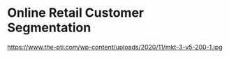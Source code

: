 # Online Retail Customer Segmentation
https://www.the-pti.com/wp-content/uploads/2020/11/mkt-3-v5-200-1.jpg
